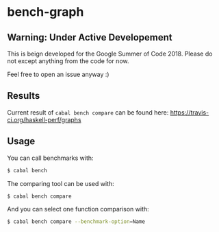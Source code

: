 # bench-graph

## Warning: Under Active Developement
This is beign developed for the Google Summer of Code 2018.
Please do not except anything from the code for now. 

Feel free to open an issue anyway :)

## Results
Current result of `cabal bench compare` can be found here: https://travis-ci.org/haskell-perf/graphs

## Usage
You can call benchmarks with:
```Bash
$ cabal bench
```

The comparing tool can be used with:
```Bash
$ cabal bench compare
```

And you can select one function comparison with:
```Bash
$ cabal bench compare --benchmark-option=Name
```

